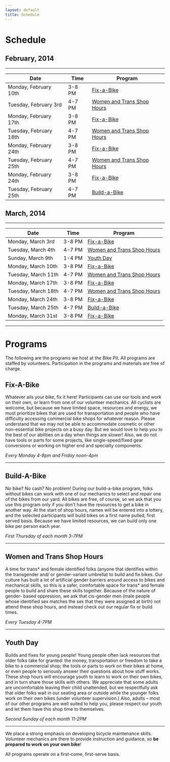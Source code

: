 ```yaml
---
layout: default
title: Schedule
---
```


# Schedule

## February, 2014

***

| Date                   | Time   | Program                                      |
|------------------------|--------|----------------------------------------------|
| Monday, February 10th  | 3-8 PM | [Fix-a-Bike](#fix)                           |
| Tuesday, February 3rd  | 4-7 PM | [Women and Trans Shop Hours](#womenandtrans) |
| Monday, February 17th  | 3-8 PM | [Fix-a-Bike](#fix)                           |
| Tuesday, February 18th | 4-7 PM | [Women and Trans Shop Hours](#womenandtrans) |
| Monday, February 24th  | 3-8 PM | [Fix-a-Bike](#fix)                           |
| Tuesday, February 25th | 4-7 PM | [Women and Trans Shop Hours](#womenandtrans) |
| Monday, February 24th  | 3-8 PM | [Fix-a-Bike](#fix)                           |
| Tuesday, February 25th | 4-7 PM | [Build-a-Bike](#build)                       |

## March, 2014

***

| Date                   | Time   | Program                                      |
|------------------------|--------|----------------------------------------------|
| Monday, March 3rd      | 3-8 PM | [Fix-a-Bike](#fix)                           |
| Tuesday, March 4th     | 4-7 PM | [Women and Trans Shop Hours](#womenandtrans) |
| Sunday, March 9th      | 1-4 PM | [Youth Day ](#youth)                         |
| Monday, March 10th     | 3-8 PM | [Fix-a-Bike](#fix)                           |
| Tuesday, March 11th    | 4-7 PM | [Women and Trans Shop Hours](#womenandtrans) |
| Monday, March 17th     | 3-8 PM | [Fix-a-Bike](#fix)                           |
| Tuesday, March 18th    | 4-7 PM | [Women and Trans Shop Hours](#womenandtrans) |
| Monday, March 24th     | 3-8 PM | [Fix-a-Bike](#fix)                           |
| Tuesday, March 25th    | 4-7 PM | [Build-a-Bike](#build)                       |
| Monday, March 31st     | 3-8 PM | [Fix-a-Bike](#fix)                           |

***

<a id="programs"></a>

# Programs

The following are the programs we host at the Bike Pit. All programs are staffed by volunteers. Participation in the programs and materials are free of charge.

<a id="fix"></a>

## Fix-A-Bike
Whatever ails your bike, fix it here! 
Participants can use our tools and work on their 
own, or learn from one of our volunteer 
mechanics. All cyclists are welcome, but because 
we have limited space, resources and energy, we 
must prioritize bikes that are used for 
transportation and people who have difficulty 
accessing commercial bike shops for whatever 
reason. Please understand that we may not be able 
to accommodate cosmetic or other non-essential 
bike projects on a busy day. But we would love to 
help you to the best of our abilities on a day when 
things are slower! Also, we do not have tools or 
parts for some projects, like single-speed/fixed
gear conversions or working on higher end and 
specialty components.

_Every Monday 4-8pm and Friday noon-4pm_

***

<a id="build"></a>

## Build-A-Bike
No bike? No cash? No problem! During 
our build-a-bike program, folks without bikes can 
work with one of our mechanics to select and 
repair one of the bikes from our yard. All bikes 
are free, of course, so we ask that you use this 
program only if you don't have the resources to 
get a bike in another way. At the start of shop 
hours, names will be entered into a lottery, and 
the selected participants will build bikes on a first 
name pulled, first served basis. Because we have 
limited resources, we can build only one bike per 
person each year.

_First Thursday of each month 3-7PM_

***

<a id="womenandtrans"></a>

## Women and Trans Shop Hours <a id="womenandtrans"></a>
A time for trans* and female identified folks 
(anyone that identifies within the transgender and/
or gender-variant umbrella) to build and fix bikes. 
Our culture has built a lot of artificial gender 
barriers around access to bikes and mechanical 
skills, so this is a safer, comfortable space for 
trans* and female people to build and share these 
skills together. Because of the nature of gender-
based oppression, we ask that cis-gender men 
(male people whose identified sex matches the sex 
that they were assigned at birth) not attend these 
shop hours, and instead check out our regular fix 
or build times.

_Every Tuesday 4-7PM_

***

<a id="youth"></a>

## Youth Day
Builds and fixes for young people! Young 
people often lack resources that older folks take 
for granted: the money, transportation or freedom 
to take a bike to a commercial shop; the tools 
or parts to work on their bikes at home, or even 
people to seriously answer their questions about 
how stuff works. These shop hours will encourage 
youth to learn to work on their own bikes, and in 
turn share those skills with others. We appreciate 
that some adults are uncomfortable leaving their 
child unattended, but we respectfully ask that 
older folks wait in our seating area or outside while 
the younger folks work on their own bikes (under 
volunteer supervision.) Also, adults – most of our 
other programs are well suited to help you, please 
respect our youth and let them have this shop time 
to themselves.

_Second Sunday of each month 11-2PM_

***

We place a strong emphasis on developing bicycle maintenance skills. Volunteer mechanics are there to provide instruction and guidance, so __be prepared to work on your own bike__!

All programs operate on a first-come, first-serve basis.
